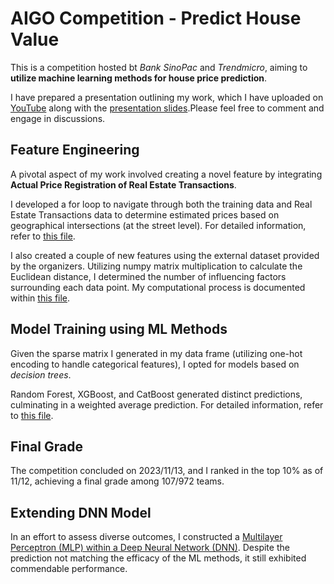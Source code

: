 # AIGO Competition - Predict House Value
This is a competition hosted bt *Bank SinoPac* and *Trendmicro*, aiming to **utilize machine learning methods for house price prediction**. </p>
I have prepared a presentation outlining my work, which I have uploaded on [YouTube](https://www.youtube.com/watch?v=IHKnk4oO_f0) along with the [presentation slides](https://drive.google.com/file/d/1TtM6ZHAStXn6w2Whlg3uxuen6iA1zAG0/view?usp=share_link
).Please feel free to comment and engage in discussions.

## Feature Engineering
A pivotal aspect of my work involved creating a novel feature by integrating **Actual Price Registration of Real Estate Transactions**.</p>
I developed a for loop to navigate through both the training data and Real Estate Transactions data to determine estimated prices based on geographical intersections (at the street level). For detailed information, refer to [this file](finding_average_price_1111.ipynb). </p>
I also created a couple of new features using the external dataset provided by the organizers. Utilizing numpy matrix multiplication to calculate the Euclidean distance, I determined the number of influencing factors surrounding each data point. My computational process is documented within [this file](np.ipynb).

## Model Training using ML Methods
Given the sparse matrix I generated in my data frame (utilizing one-hot encoding to handle categorical features), I opted for models based on *decision trees*. </p>
Random Forest, XGBoost, and CatBoost generated distinct predictions, culminating in a weighted average prediction. For detailed information, refer to [this file](AIGO_competition.py).

## Final Grade
The competition concluded on 2023/11/13, and I ranked in the top 10% as of 11/12, achieving a final grade among 107/972 teams.

## Extending DNN Model
In an effort to assess diverse outcomes, I constructed a [Multilayer Perceptron (MLP) within a Deep Neural Network (DNN)](Elmomentum_1103_Dense.ipynb). Despite the prediction not matching the efficacy of the ML methods, it still exhibited commendable performance.
